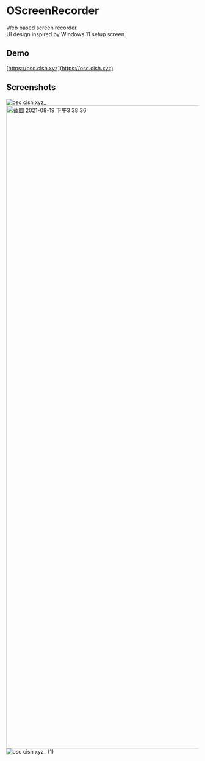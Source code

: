 # OScreenRecorder
Web based screen recorder.  
UI design inspired by Windows 11 setup screen.  
## Demo
[https://osc.cish.xyz](https://osc.cish.xyz)
## Screenshots
![osc cish xyz_](https://user-images.githubusercontent.com/31580253/130027657-37aefd02-abf9-48c3-8f3c-0007aa30befe.png)
<img width="1680" alt="截圖 2021-08-19 下午3 38 36" src="https://user-images.githubusercontent.com/31580253/130027924-65d0cd97-af7c-4ecd-9d24-0c16f42272c6.png">
![osc cish xyz_ (1)](https://user-images.githubusercontent.com/31580253/130027790-5e44cf30-8827-4dc3-9a15-be261b68bb1e.png)
